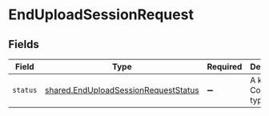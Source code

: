 # EndUploadSessionRequest


## Fields

| Field                                                                                               | Type                                                                                                | Required                                                                                            | Description                                                                                         |
| --------------------------------------------------------------------------------------------------- | --------------------------------------------------------------------------------------------------- | --------------------------------------------------------------------------------------------------- | --------------------------------------------------------------------------------------------------- |
| `status`                                                                                            | [shared.EndUploadSessionRequestStatus](../../../sdk/models/shared/enduploadsessionrequeststatus.md) | :heavy_minus_sign:                                                                                  | A key for a Codat data type.                                                                        |